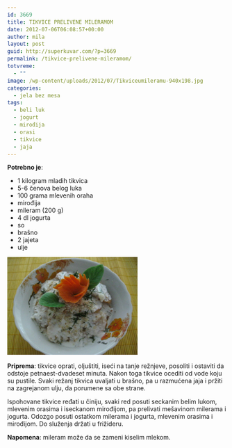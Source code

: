 ```yaml
---
id: 3669
title: TIKVICE PRELIVENE MILERAMOM
date: 2012-07-06T06:08:57+00:00
author: mila
layout: post
guid: http://superkuvar.com/?p=3669
permalink: /tikvice-prelivene-mileramom/
totvreme:
  - ""
image: /wp-content/uploads/2012/07/Tikviceumileramu-940x198.jpg
categories:
  - jela bez mesa
tags:
  - beli luk
  - jogurt
  - mirođija
  - orasi
  - tikvice
  - jaja
---
```

**Potrebno je**:

  * 1 kilogram mladih tikvica
  * 5-6 čenova belog luka
  * 100 grama mlevenih oraha
  * mirođija
  * mileram (200 g)
  * 4 dl jogurta
  * so
  * brašno
  * 2 jajeta
  * ulje

<img class="alignnone size-medium wp-image-3670" title="Tikviceumileramu" src="/wp-content/uploads/2012/07/Tikviceumileramu-1024x768.jpg" alt="" width="300" height="225" /> 

**Priprema**: tikvice oprati, oljuštiti, iseći na tanje režnjeve, posoliti i ostaviti da odstoje petnaest-dvadeset minuta. Nakon toga tikvice ocediti od vode koju su pustile. Svaki režanj tikvica uvaljati u brašno, pa u razmućena jaja i pržiti na zagrejanom ulju, da porumene sa obe strane.

Ispohovane tikvice ređati u činiju, svaki red posuti seckanim belim lukom, mlevenim orasima i iseckanom mirođijom, pa prelivati mešavinom milerama i jogurta. Odozgo posuti ostatkom milerama i jogurta, mlevenim orasima i mirođijom. Do služenja držati u frižideru.

**Napomena**:   mileram može da se zameni kiselim mlekom.